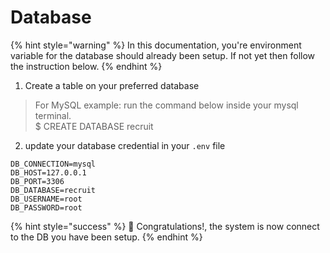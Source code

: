 # Database



{% hint style="warning" %}
In this documentation, you're environment variable for the database should already been setup. If not yet then follow the instruction below.
{% endhint %}

1. Create a table on your preferred database

> For MySQL example: run the command below inside your mysql terminal.\
> $ CREATE DATABASE recruit

2. update your database credential in your `.env` file

```
DB_CONNECTION=mysql
DB_HOST=127.0.0.1
DB_PORT=3306
DB_DATABASE=recruit
DB_USERNAME=root
DB_PASSWORD=root
```

{% hint style="success" %}
:tada: Congratulations!, the system is now connect to the DB you have been setup.
{% endhint %}

